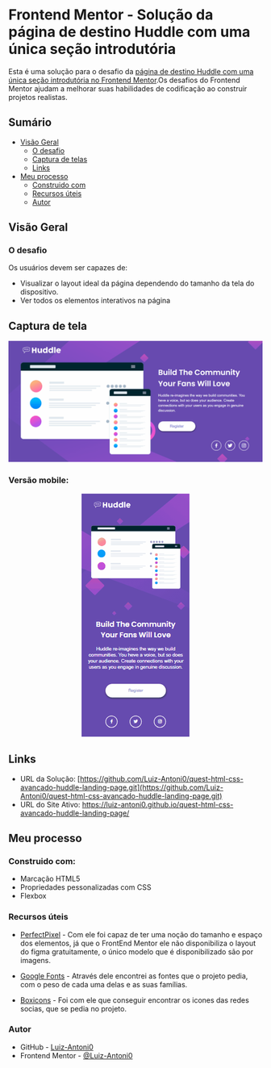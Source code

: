 # Frontend Mentor - Solução da página de destino Huddle com uma única seção introdutória

Esta é uma solução para o desafio da [página de destino Huddle com uma única seção introdutória no Frontend Mentor](https://www.frontendmentor.io/challenges/huddle-landing-page-with-a-single-introductory-section-B_2Wvxgi0).Os desafios do Frontend Mentor ajudam a melhorar suas habilidades de codificação ao construir projetos realistas.

## Sumário

- [Visão Geral](#visão-geral)
    - [O desafio](#o-desafio)
    - [Captura de telas](#captura-de-tela)
    - [Links](#links)
- [Meu processo](#meu-processo)
    - [Construido com](#construido-com)
    - [Recursos úteis](#recursos-úteis)
    - [Autor](#autor)

## Visão Geral

### O desafio
Os usuários devem ser capazes de:
- Visualizar o layout ideal da página dependendo do tamanho da tela do dispositivo.
- Ver todos os elementos interativos na página

## Captura de tela
![Preview da página no formato descktop](./src/design/desktop-preview.gif)

### Versão mobile:
<p align="center">
    <img src="./src/design/mobile-preview.gif" alt="Preview da página no formato mobile">
</p>

## Links
- URL da Solução: [https://github.com/Luiz-Antoni0/quest-html-css-avancado-huddle-landing-page.git](https://github.com/Luiz-Antoni0/quest-html-css-avancado-huddle-landing-page.git)
- URL do Site Ativo: <a href="https://luiz-antoni0.github.io/quest-html-css-avancado-huddle-landing-page/" target="_blank">https://luiz-antoni0.github.io/quest-html-css-avancado-huddle-landing-page/</a>

## Meu processo

### Construido com:

- Marcação HTML5
- Propriedades pessonalizadas com CSS
- Flexbox

### Recursos úteis

- [PerfectPixel](https://chromewebstore.google.com/detail/perfectpixel-by-welldonec/dkaagdgjmgdmbnecmcefdhjekcoceebi?pli=1) - Com ele foi capaz de ter uma noção do tamanho e espaço dos elementos, já que o FrontEnd Mentor ele não disponibiliza o layout do figma gratuitamente, o único modelo que é disponibilizado são por imagens.

- [Google Fonts](https://fonts.google.com/) - Através dele encontrei as fontes que o projeto pedia, com o peso de cada uma delas e as suas famílias.

- [Boxicons](https://boxicons.com/) - Foi com ele que conseguir encontrar os icones das redes socias, que se pedia no projeto.

### Autor

- GitHub - [Luiz-Antoni0](https://github.com/Luiz-Antoni0)
- Frontend Mentor - [@Luiz-Antoni0](https://www.frontendmentor.io/profile/Luiz-Antoni0)